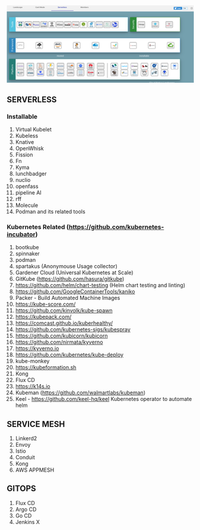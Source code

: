 ![Learn Serverless](images/Snip20190901_7.png)

## SERVERLESS

### Installable

1. Virtual Kubelet
2. Kubeless
3. Knative
4. OpenWhisk
5. Fission
6. Fn
7. Kyma
8. lunchbadger
9. nuclio
10. openfass
11. pipeline AI
12. rff
13. Molecule
14. Podman and its related tools


### Kubernetes Related (https://github.com/kubernetes-incubator)

1. bootkube
2. spinnaker
3. podman
4. spartakus (Anonymouse Usage collector)
5. Gardener Cloud (Universal Kubernetes at Scale)
6. GitKube (https://github.com/hasura/gitkube) 
7. https://github.com/helm/chart-testing (Helm chart testing and linting)
8. https://github.com/GoogleContainerTools/kaniko
9. Packer - Build Automated Machine Images
10. https://kube-score.com/
11. https://github.com/kinvolk/kube-spawn
12. https://kubepack.com/
13. https://comcast.github.io/kuberhealthy/
14. https://github.com/kubernetes-sigs/kubespray
15. https://github.com/kubicorn/kubicorn
16. https://github.com/nirmata/kyverno
17. https://kyverno.io
18. https://github.com/kubernetes/kube-deploy
19. kube-monkey
20. https://kubeformation.sh
21. Kong
22. Flux CD
23. https://k14s.io
24. Kubeman (https://github.com/walmartlabs/kubeman)
25. Keel - https://github.com/keel-hq/keel Kubernetes operator to automate helm

## SERVICE MESH

1. Linkerd2
2. Envoy
3. Istio
4. Conduit
5. Kong
6. AWS APPMESH


## GITOPS
1. Flux CD
2. Argo CD
3. Go CD
4. Jenkins X


